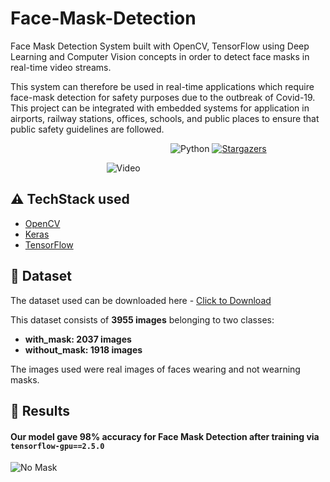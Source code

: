 # Face-Mask-Detection


Face Mask Detection System built with OpenCV, TensorFlow using Deep Learning and Computer Vision concepts in order to detect face masks in real-time video streams.

This system can therefore be used in real-time applications which require face-mask detection for safety purposes due to the outbreak of Covid-19. This project can be integrated with embedded systems for application in airports, railway stations, offices, schools, and public places to ensure that public safety guidelines are followed.


&nbsp;&nbsp;&nbsp;&nbsp;&nbsp;&nbsp;&nbsp;&nbsp;&nbsp;&nbsp;&nbsp;&nbsp;&nbsp;&nbsp;&nbsp;&nbsp;&nbsp;&nbsp;&nbsp;&nbsp;&nbsp;&nbsp;&nbsp;&nbsp;&nbsp;&nbsp;&nbsp;&nbsp;&nbsp;&nbsp;&nbsp;&nbsp;&nbsp;&nbsp;&nbsp;&nbsp;&nbsp;&nbsp;&nbsp;&nbsp;&nbsp;&nbsp;&nbsp;&nbsp;&nbsp;&nbsp;&nbsp;&nbsp;&nbsp;&nbsp;&nbsp;&nbsp;&nbsp;&nbsp;&nbsp;&nbsp;&nbsp;&nbsp;&nbsp;&nbsp;&nbsp;&nbsp;&nbsp;&nbsp;&nbsp;![Python](https://img.shields.io/badge/python-v3.6+-blue.svg) [![Stargazers](https://img.shields.io/github/stars/prakhar991/Face-Mask-Detection.svg?logo=github)](https://github.com/prakhar991/Face-Mask-Detection/stargazers)



&nbsp;&nbsp;&nbsp;&nbsp;&nbsp;&nbsp;&nbsp;&nbsp;&nbsp;&nbsp;&nbsp;&nbsp;&nbsp;&nbsp;&nbsp;&nbsp;&nbsp;&nbsp;&nbsp;&nbsp;&nbsp;&nbsp;&nbsp;&nbsp;&nbsp;&nbsp;&nbsp;&nbsp;&nbsp;&nbsp;&nbsp;&nbsp;&nbsp;&nbsp;&nbsp;&nbsp;&nbsp;&nbsp;&nbsp;![Video](https://user-images.githubusercontent.com/56834728/162494487-ed0903ce-fe13-47e9-9f3e-a059294d36d4.gif)

## :warning: TechStack used

- [OpenCV](https://opencv.org/)
- [Keras](https://keras.io/)
- [TensorFlow](https://www.tensorflow.org/)


## :file_folder: Dataset
The dataset used can be downloaded here - [Click to Download](https://drive.google.com/drive/folders/1PcMGGT3Id6lcjUquPTrCfMdu2puwciwV)

This dataset consists of __3955 images__ belonging to two classes:
*	__with_mask: 2037 images__
*	__without_mask: 1918 images__

The images used were real images of faces wearing and not wearning masks.


## :key: Results

#### Our model gave 98% accuracy for Face Mask Detection after training via <code>tensorflow-gpu==2.5.0</code>


![No Mask](https://user-images.githubusercontent.com/56834728/162502356-7495731f-f5b4-4060-aa6c-9dcaf7f22d89.png)

                           

